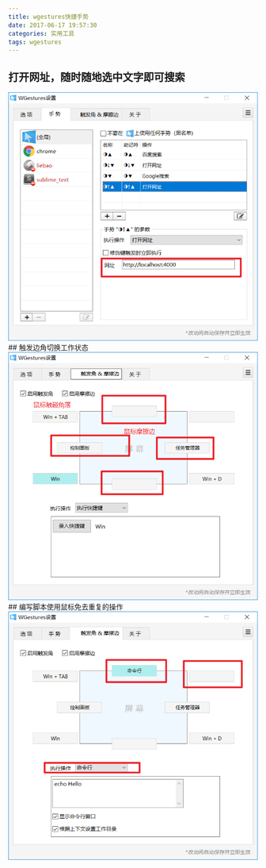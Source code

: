 ```yaml
---
title: wgestures快捷手势
date: 2017-06-17 19:57:30
categories: 实用工具
tags: wgestures
---
```

## 打开网址，随时随地选中文字即可搜索<br />
<img src="/images/wgestures.png">
## 触发边角切换工作状态 <br />
<img src="/images/wgestures-1.png">
## 编写脚本使用鼠标免去重复的操作 <br />
<img src="/images/wgestures-2.png">
